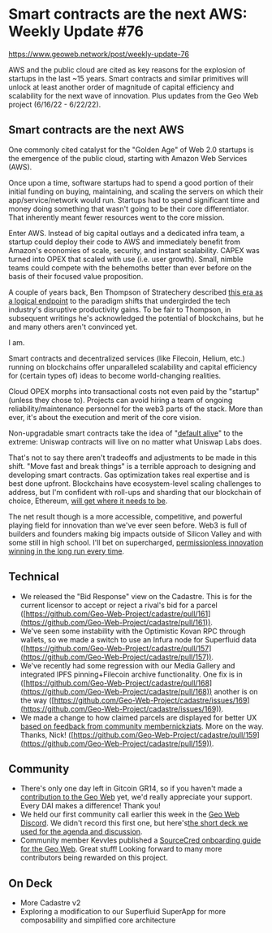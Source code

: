 # Smart contracts are the next AWS: Weekly Update #76

https://www.geoweb.network/post/weekly-update-76

AWS and the public cloud are cited as key reasons for the explosion of startups in the last ~15 years. Smart contracts and similar primitives will unlock at least another order of magnitude of capital efficiency and scalability for the next wave of innovation. Plus updates from the Geo Web project (6/16/22 - 6/22/22).

## Smart contracts are the next AWS

One commonly cited catalyst for the &quot;Golden Age&quot; of Web 2.0 startups is the emergence of the public cloud, starting with Amazon Web Services (AWS).

Once upon a time, software startups had to spend a good portion of their initial funding on buying, maintaining, and scaling the servers on which their app/service/network would run. Startups had to spend significant time and money doing something that wasn&#39;t going to be their core differentiator. That inherently meant fewer resources went to the core mission.

Enter AWS. Instead of big capital outlays and a dedicated infra team, a startup could deploy their code to AWS and immediately benefit from Amazon&#39;s economies of scale, security, and instant scalability. CAPEX was turned into OPEX that scaled with use (i.e. user growth). Small, nimble teams could compete with the behemoths better than ever before on the basis of their focused value proposition.

A couple of years back, Ben Thompson of Stratechery described [this era as a logical endpoint](https://stratechery.com/2020/the-end-of-the-beginning/) to the paradigm shifts that undergirded the tech industry&#39;s disruptive productivity gains. To be fair to Thompson, in subsequent writings he&#39;s acknowledged the potential of blockchains, but he and many others aren&#39;t convinced yet.

I am.

Smart contracts and decentralized services (like Filecoin, Helium, etc.) running on blockchains offer unparalleled scalability and capital efficiency for (certain types of) ideas to become world-changing realities.

Cloud OPEX morphs into transactional costs not even paid by the &quot;startup&quot; (unless they chose to). Projects can avoid hiring a team of ongoing reliability/maintenance personnel for the web3 parts of the stack. More than ever, it&#39;s about the execution and merit of the core vision.

Non-upgradable smart contracts take the idea of &quot;[default alive](http://www.paulgraham.com/aord.html)&quot; to the extreme: Uniswap contracts will live on no matter what Uniswap Labs does.

That&#39;s not to say there aren&#39;t tradeoffs and adjustments to be made in this shift. &quot;Move fast and break things&quot; is a terrible approach to designing and developing smart contracts. Gas optimization takes real expertise and is best done upfront. Blockchains have ecosystem-level scaling challenges to address, but I&#39;m confident with roll-ups and sharding that our blockchain of choice, Ethereum, [will get where it needs to be](https://vitalik.ca/general/2021/12/06/endgame.html).

The net result though is a more accessible, competitive, and powerful playing field for innovation than we&#39;ve ever seen before. Web3 is full of builders and founders making big impacts outside of Silicon Valley and with some still in high school. I&#39;ll bet on supercharged, [permissionless innovation winning in the long run every time](https://www.geoweb.network/post/weekly-update-75).

## Technical

- We released the &quot;Bid Response&quot; view on the Cadastre. This is for the current licensor to accept or reject a rival&#39;s bid for a parcel ([https://github.com/Geo-Web-Project/cadastre/pull/161](https://github.com/Geo-Web-Project/cadastre/pull/161)).
- We&#39;ve seen some instability with the Optimistic Kovan RPC through wallets, so we made a switch to use an Infura node for Superfluid data ([https://github.com/Geo-Web-Project/cadastre/pull/157](https://github.com/Geo-Web-Project/cadastre/pull/157)).
- We&#39;ve recently had some regression with our Media Gallery and integrated IPFS pinning+Filecoin archive functionality. One fix is in ([https://github.com/Geo-Web-Project/cadastre/pull/168](https://github.com/Geo-Web-Project/cadastre/pull/168)) another is on the way ([https://github.com/Geo-Web-Project/cadastre/issues/169](https://github.com/Geo-Web-Project/cadastre/issues/169)).
- We made a change to how claimed parcels are displayed for better UX [based on feedback from community member](https://forum.geoweb.network/t/geoweb-map-recommendations-feedback/91)[nickziats](https://forum.geoweb.network/t/geoweb-map-recommendations-feedback/91). More on the way. Thanks, Nick! ([https://github.com/Geo-Web-Project/cadastre/pull/159](https://github.com/Geo-Web-Project/cadastre/pull/159)).

## Community

- There&#39;s only one day left in Gitcoin GR14, so if you haven&#39;t made a [contribution to the Geo Web](https://gitcoin.co/grants/1403/geo-web) yet, we&#39;d really appreciate your support. Every DAI makes a difference! Thank you!
- We held our first community call earlier this week in the [Geo Web Discord](https://discord.com/invite/reXgPru7ck). We didn&#39;t record this first one, but here&#39;s[the short deck we used for the agenda and discussion](https://docs.google.com/presentation/d/1oQR2eT8F98OW8_t1xeIP5mAiAs4XNjJW7JWh59ChxFs/edit?usp=sharing).
- Community member Kevvles published a [SourceCred onboarding guide for the Geo Web](https://forum.geoweb.network/t/get-paid-to-contribute-to-the-geo-web-project-through-sourcecred/94). Great stuff! Looking forward to many more contributors being rewarded on this project.

## On Deck

- More Cadastre v2
- Exploring a modification to our Superfluid SuperApp for more composability and simplified core architecture
